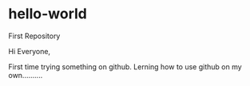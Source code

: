 # hello-world
First Repository

Hi Everyone,

First time trying something on github.
Lerning how to use github on my own..........
